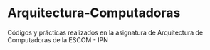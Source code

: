 # Arquitectura-Computadoras
Códigos y prácticas realizados en la asignatura de Arquitectura de Computadoras de la ESCOM - IPN

